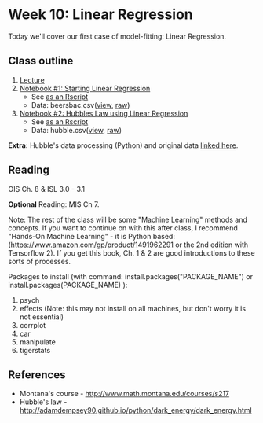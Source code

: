 # Week 10: Linear Regression

Today we'll cover our first case of model-fitting: Linear Regression.

## Class outline

 1. [Lecture](lecture11_s2020_toupload.pdf)
 1. [Notebook #1: Starting Linear Regression](prep_linearRegression_part1.ipynb)
	* See [as an Rscript](Rscripts/prep_linearRegression_part1.R)	
	* Data:  beersbac.csv([view](beersbac.csv), [raw](https://raw.githubusercontent.com/jnaiman/is542_spring2020/master/week11/beersbac.csv))
 1. [Notebook #2: Hubbles Law using Linear Regression](prep_hubblesExample_part2.ipynb)
	* See [as an Rscript](Rscripts/prep_usingANOVA_week09_part2.R)	
	* Data:  hubble.csv([view](hubble.csv), [raw](https://raw.githubusercontent.com/jnaiman/is542_spring2020/master/week11/hubble.csv))
	
**Extra:** Hubble's data processing (Python) and original data [linked here](fullHubbleData).

## Reading

OIS Ch. 8 & ISL 3.0 - 3.1

**Optional** Reading: MIS Ch 7.

Note: The rest of the class will be some "Machine Learning" methods and concepts.  If you want to continue on with this after class, I recommend "Hands-On Machine Learning" - it is Python based: (https://www.amazon.com/gp/product/1491962291 or the 2nd edition with Tensorflow 2).  If you get this book, Ch. 1 & 2 are good introductions to these sorts of processes.  

Packages to install (with command: install.packages("PACKAGE_NAME") or install.packages(PACKAGE_NAME) ):
 1. psych
 2. effects (Note: this may not install on all machines, but don't worry it is not essential)
 3. corrplot
 4. car
 5. manipulate
 6. tigerstats


## References
 
 * Montana's course - http://www.math.montana.edu/courses/s217
 * Hubble's law - http://adamdempsey90.github.io/python/dark_energy/dark_energy.html

